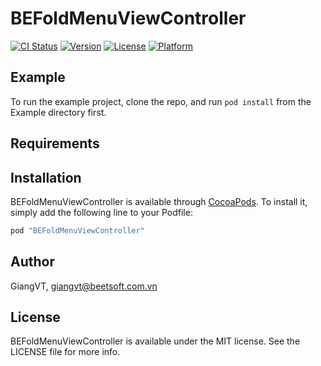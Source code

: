 # BEFoldMenuViewController

[![CI Status](http://img.shields.io/travis/GiangVT/BEFoldMenuViewController.svg?style=flat)](https://travis-ci.org/GiangVT/BEFoldMenuViewController)
[![Version](https://img.shields.io/cocoapods/v/BEFoldMenuViewController.svg?style=flat)](http://cocoapods.org/pods/BEFoldMenuViewController)
[![License](https://img.shields.io/cocoapods/l/BEFoldMenuViewController.svg?style=flat)](http://cocoapods.org/pods/BEFoldMenuViewController)
[![Platform](https://img.shields.io/cocoapods/p/BEFoldMenuViewController.svg?style=flat)](http://cocoapods.org/pods/BEFoldMenuViewController)

## Example

To run the example project, clone the repo, and run `pod install` from the Example directory first.

## Requirements

## Installation

BEFoldMenuViewController is available through [CocoaPods](http://cocoapods.org). To install
it, simply add the following line to your Podfile:

```ruby
pod "BEFoldMenuViewController"
```

## Author

GiangVT, giangvt@beetsoft.com.vn

## License

BEFoldMenuViewController is available under the MIT license. See the LICENSE file for more info.
